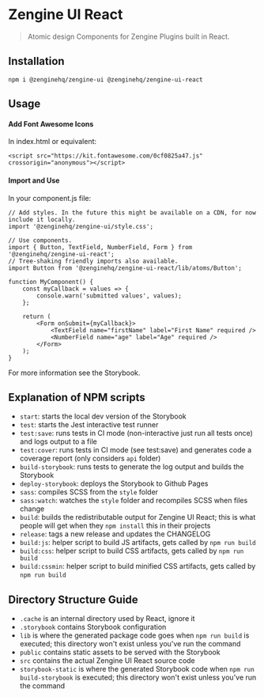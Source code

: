 # Zengine UI React

> Atomic design Components for Zengine Plugins built in React.

## Installation

```
npm i @zenginehq/zengine-ui @zenginehq/zengine-ui-react
```

## Usage

#### Add Font Awesome Icons
In index.html or equivalent:
```
<script src="https://kit.fontawesome.com/0cf0825a47.js" crossorigin="anonymous"></script>
```

#### Import and Use
In your component.js file:
```
// Add styles. In the future this might be available on a CDN, for now include it locally.
import '@zenginehq/zengine-ui/style.css';

// Use components.
import { Button, TextField, NumberField, Form } from '@zenginehq/zengine-ui-react';
// Tree-shaking friendly imports also available.
import Button from '@zenginehq/zengine-ui-react/lib/atoms/Button';

function MyComponent() {
    const myCallback = values => {
        console.warn('submitted values', values);
    };

    return (
        <Form onSubmit={myCallback}>
            <TextField name="firstName" label="First Name" required />
            <NumberField name="age" label="Age" required />
        </Form>
    );
}
```

For more information see the Storybook.

## Explanation of NPM scripts

- `start`: starts the local dev version of the Storybook
- `test`: starts the Jest interactive test runner
- `test:save`: runs tests in CI mode (non-interactive just run all tests once) and logs output to a file
- `test:cover`: runs tests in CI mode (see test:save) and generates code a coverage report (only considers `api` folder)
- `build-storybook`: runs tests to generate the log output and builds the Storybook
- `deploy-storybook`: deploys the Storybook to Github Pages
- `sass`: compiles SCSS from the `style` folder
- `sass:watch`: watches the `style` folder and recompiles SCSS when files change
- `build`: builds the redistributable output for Zengine UI React; this is what people will get when they `npm install` this in their projects
- `release`: tags a new release and updates the CHANGELOG
- `build:js`: helper script to build JS artifacts, gets called by `npm run build`
- `build:css`: helper script to build CSS artifacts, gets called by `npm run build`
- `build:cssmin`: helper script to build minified CSS artifacts, gets called by `npm run build`

## Directory Structure Guide

- `.cache` is an internal directory used by React, ignore it
- `.storybook` contains Storybook configuration
- `lib` is where the generated package code goes when `npm run build` is executed; this directory won't exist unless you've run the command
- `public` contains static assets to be served with the Storybook
- `src` contains the actual Zengine UI React source code
- `storybook-static` is where the generated Storybook code when `npm run build-storybook` is executed; this directory won't exist unless you've run the command
